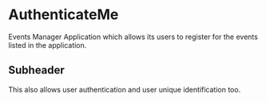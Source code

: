 # AuthenticateMe
Events Manager Application which allows its users to register for the events listed in the application. 
## Subheader
This also allows user authentication and user unique identification too.

